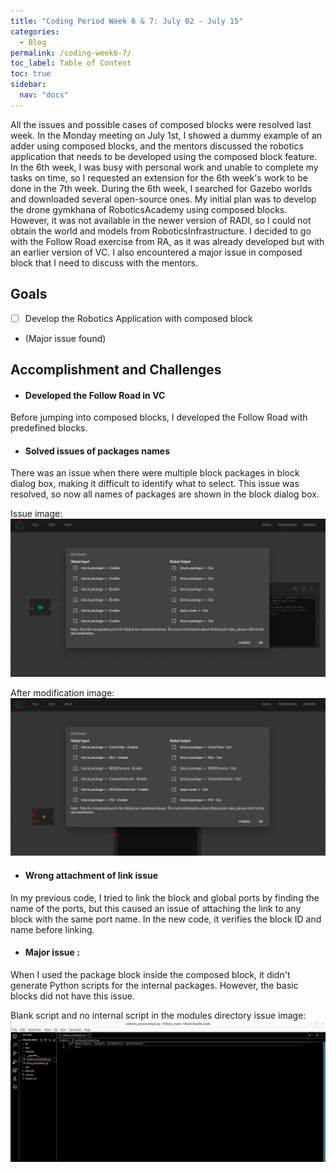 ```yaml
---
title: "Coding Period Week 6 & 7: July 02 - July 15"
categories:
  - Blog
permalink: /coding-week6-7/
toc_label: Table of Content
toc: true
sidebar:
  nav: "docs"
---
```


All the issues and possible cases of composed blocks were resolved last week. In the Monday meeting on July 1st, I showed a dummy example of an adder using composed blocks, and the mentors discussed the robotics application that needs to be developed using the composed block feature. In the 6th week, I was busy with personal work and unable to complete my tasks on time, so I requested an extension for the 6th week's work to be done in the 7th week. During the 6th week, I searched for Gazebo worlds and downloaded several open-source ones. My initial plan was to develop the drone gymkhana of RoboticsAcademy using composed blocks. However, it was not available in the newer version of RADI, so I could not obtain the world and models from RoboticsInfrastructure. I decided to go with the Follow Road exercise from RA, as it was already developed but with an earlier version of VC. I also encountered a major issue in composed block that I need to discuss with the mentors.
## Goals
- [ ] Develop the Robotics Application with composed block
* (Major issue found)

## Accomplishment and Challenges
* #### Developed the Follow Road in VC
Before jumping into composed blocks, I developed the Follow Road with predefined blocks.

* #### Solved issues of packages names
There was an issue when there were multiple block packages in block dialog box, making it difficult to identify what to select. This issue was resolved, so now all names of packages are shown in the block dialog box.

Issue image:
![](../assets/images/eleven.png)

After modification image:
![](../assets/images/tweleve.png)

* #### Wrong attachment of link issue
In my previous code, I tried to link the block and global ports by finding the name of the ports, but this caused an issue of attaching the link to any block with the same port name. In the new code, it verifies the block ID and name before linking.

* #### Major issue : 
When I used the package block inside the composed block, it didn't generate Python scripts for the internal packages. However, the basic blocks did not have this issue.

Blank script and no internal script in the modules directory issue image:
![](../assets/images/thirteen.png)



